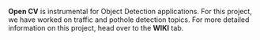 **Open CV** is instrumental for Object Detection applications. For this project, we have worked on traffic and pothole detection topics. For more detailed information on this project, head over to the **WIKI** tab. 
